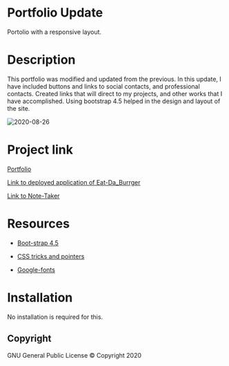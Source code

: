# Portfolio Update
Portolio with a responsive layout.

# Description

This portfolio was modified and updated from the previous. In this update, I have included buttons and links to social contacts, and professional contacts. Created links that will direct to my projects, and other works that I have accomplished. Using bootstrap 4.5 helped in the design and layout of the site. 

![2020-08-26](https://user-images.githubusercontent.com/65925169/91287885-2c499180-e745-11ea-8810-86d4d300c1a0.png)

# Project link

[Portfolio](https://mando619.github.io/Portfolio-Updated/)

[Link to deployed application of Eat-Da_Burrger](https://polar-earth-66617.herokuapp.com/)

[Link to Note-Taker](https://polar-earth-66617.herokuapp.com/)

# Resources 

* [Boot-strap 4.5](https://getbootstrap.com/docs/4.5/getting-started/introduction/)

* [CSS tricks and pointers](https://css-tricks.com/snippets/css/a-guide-to-flexbox/)

* [Google-fonts](https://fonts.googleapis.com/css?family=Sofia)

# Installation

No installation is required for this.

## Copyright

GNU General Public License &copy; Copyright 2020
